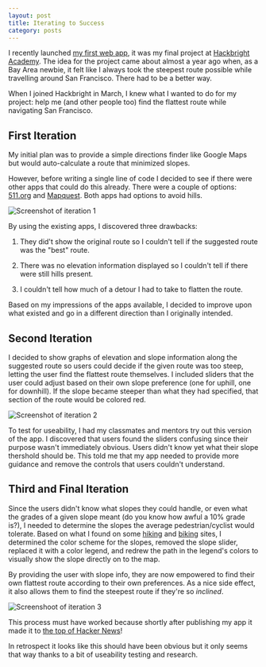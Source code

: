 ```yaml
---
layout: post
title: Iterating to Success
category: posts
---
```


I recently launched [my first web app](http://www.flattestroute.com/), it was my final project at [Hackbright Academy](http://hackbrightacademy.com/). The idea for the project came about almost a year ago when, as a Bay Area newbie, it felt like I always took the steepest route possible while travelling around San Francisco. There had to be a better way.

When I joined Hackbright in March, I knew what I wanted to do for my project: help me (and other people too) find the flattest route while navigating San Francisco.

## First Iteration

My initial plan was to provide a simple directions finder like Google Maps but would auto-calculate a route that minimized slopes.

However, before writing a single line of code I decided to see if there were other apps that could do this already. There were a couple of options: [511.org](http://bicycling.511.org/) and [Mapquest](http://www.mapquest.com/). Both apps had options to avoid hills.

![Screenshot of iteration 1](http://i.imgur.com/vuy0Z8z.png)

By using the existing apps, I discovered three drawbacks:

1. They did't show the original route so I couldn't tell if the suggested route was the "best" route.

2. There was no elevation information displayed so I couldn't tell if there were still hills present.

3. I couldn't tell how much of a detour I had to take to flatten the route.

Based on my impressions of the apps available, I decided to improve upon what existed and go in a different direction than I originally intended.

## Second Iteration

I decided to show graphs of elevation and slope information along the suggested route so users could decide if the given route was too steep, letting the user find the flattest route themselves. I included sliders that the user could adjust based on their own slope preference (one for uphill, one for downhill). If the slope became steeper than what they had specified, that section of the route would be colored red.

![Screenshot of iteration 2](http://i.imgur.com/IUGhlbB.png)

To test for useability, I had my classmates and mentors try out this version of the app. I discovered that users found the sliders confusing since their purpose wasn't immediately obvious. Users didn't know yet what their slope thershold should be. This told me that my app needed to provide more guidance and remove the controls that users couldn't understand.

## Third and Final Iteration

Since the users didn't know what slopes they could handle, or even what the grades of a given slope meant (do you know how awful a 10% grade is?), I needed to determine the slopes the average pedestrian/cyclist would tolerate. Based on what I found on some [hiking](http://www.venturacountytrails.org/TrailMaps/TrailSymbols.htm) and [biking](http://www.bicyclenetwork.com.au/general/bike-futures/91988/) sites, I determined the color scheme for the slopes, removed the slope slider, replaced it with a color legend, and redrew the path in the legend's colors to visually show the slope directly on to the map.

By providing the user with slope info, they are now empowered to find their own flattest route according to their own preferences.  As a nice side effect, it also allows them to find the steepest route if they're so _inclined_.

![Screenshoot of iteration 3](http://i.imgur.com/YbJkG8I.png)

This process must have worked because shortly after publishing my app it made it to [the top of Hacker News](https://news.ycombinator.com/item?id=5672515)!

In retrospect it looks like this should have been obvious but it only seems that way thanks to a bit of useability testing and research.

